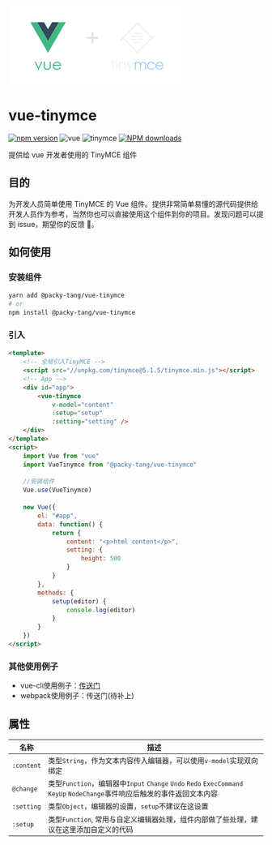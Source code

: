 
![vue-tinymce](assets/vu-tinymce-logo.png)

# vue-tinymce

[![npm version](https://img.shields.io/npm/v/@packy-tang/vue-tinymce.svg)](https://www.npmjs.com/package/@packy-tang/vue-tinymce)
![vue](https://img.shields.io/github/package-json/dependency-version/lpreterite/vue-tinymce/vue)
![tinymce](https://img.shields.io/github/package-json/dependency-version/lpreterite/vue-tinymce/tinymce)
[![NPM downloads](http://img.shields.io/npm/dm/@packy-tang/vue-tinymce.svg)](https://www.npmjs.com/package/@packy-tang/vue-tinymce)

提供给 vue 开发者使用的 TinyMCE 组件

## 目的

为开发人员简单使用 TinyMCE 的 Vue 组件。提供非常简单易懂的源代码提供给开发人员作为参考，当然你也可以直接使用这个组件到你的项目。发现问题可以提到 issue，期望你的反馈 👏。

## 如何使用

### 安装组件

```sh
yarn add @packy-tang/vue-tinymce
# or
npm install @packy-tang/vue-tinymce
```

### 引入

```html
<template>
    <!-- 全局引入TinyMCE -->
    <script src="//unpkg.com/tinymce@5.1.5/tinymce.min.js"></script>
    <!-- App -->
    <div id="app">
        <vue-tinymce
            v-model="content"
            :setup="setup"
            :setting="setting" />
    </div>
</template>
<script>
    import Vue from "vue"
    import VueTinymce from "@packy-tang/vue-tinymce"

    //安装组件
    Vue.use(VueTinymce)

    new Vue({
        el: "#app",
        data: function() {
            return {
                content: "<p>html content</p>",
                setting: {
                    height: 500
                }
            }
        },
        methods: {
            setup(editor) {
                console.log(editor)
            }
        }
    })
</script>
```

### 其他使用例子

- vue-cli使用例子：[传送门](https://github.com/lpreterite/vue-tinymce-example/tree/master/vue)
- webpack使用例子：传送门(待补上)


## 属性

| 名称       | 描述                                                  |
| ---------- | ----------------------------------------------------- |
| `:content`   | 类型`String`，作为文本内容传入编辑器，可以使用`v-model`实现双向绑定 |
| `@change`   | 类型`Function`，编辑器中`Input` `Change` `Undo` `Redo` `ExecCommand` `KeyUp` `NodeChange`事件响应后触发的事件返回文本内容                  |
| `:setting` | 类型`Object`，编辑器的设置，`setup`不建议在这设置     |
|`:setup`| 类型`Function`, 常用与自定义编辑器处理，组件内部做了些处理，建议在这里添加自定义的代码 |
